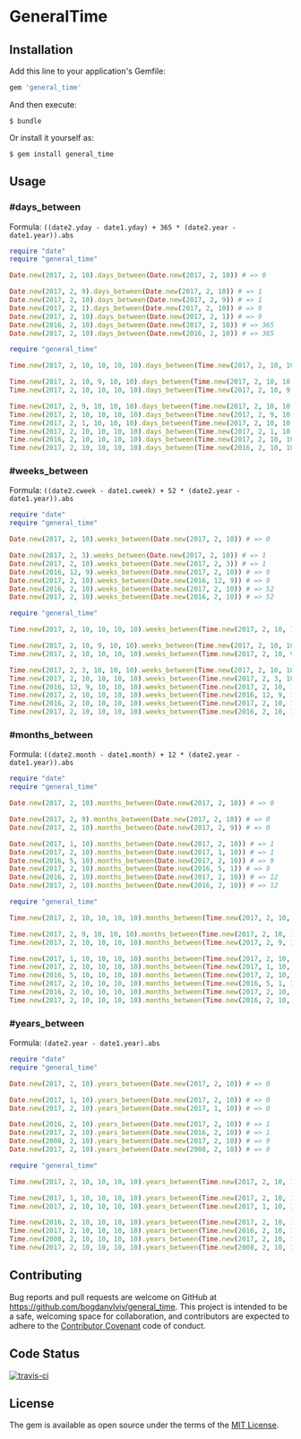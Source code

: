 # GeneralTime

## Installation

Add this line to your application's Gemfile:

```ruby
gem 'general_time'
```

And then execute:

    $ bundle

Or install it yourself as:

    $ gem install general_time

## Usage

### #days_between

Formula: `((date2.yday - date1.yday) + 365 * (date2.year - date1.year)).abs`

```ruby
require "date"
require "general_time"

Date.new(2017, 2, 10).days_between(Date.new(2017, 2, 10)) # => 0

Date.new(2017, 2, 9).days_between(Date.new(2017, 2, 10)) # => 1
Date.new(2017, 2, 10).days_between(Date.new(2017, 2, 9)) # => 1
Date.new(2017, 2, 1).days_between(Date.new(2017, 2, 10)) # => 9
Date.new(2017, 2, 10).days_between(Date.new(2017, 2, 1)) # => 9
Date.new(2016, 2, 10).days_between(Date.new(2017, 2, 10)) # => 365
Date.new(2017, 2, 10).days_between(Date.new(2016, 2, 10)) # => 365
```

```ruby
require "general_time"

Time.new(2017, 2, 10, 10, 10, 10).days_between(Time.new(2017, 2, 10, 10, 10, 10)) # => 0

Time.new(2017, 2, 10, 9, 10, 10).days_between(Time.new(2017, 2, 10, 10, 10, 10)) # => 0
Time.new(2017, 2, 10, 10, 10, 10).days_between(Time.new(2017, 2, 10, 9, 10, 10)) # => 0

Time.new(2017, 2, 9, 10, 10, 10).days_between(Time.new(2017, 2, 10, 10, 10, 10)) # => 1
Time.new(2017, 2, 10, 10, 10, 10).days_between(Time.new(2017, 2, 9, 10, 10, 10)) # => 1
Time.new(2017, 2, 1, 10, 10, 10).days_between(Time.new(2017, 2, 10, 10, 10, 10)) # => 9
Time.new(2017, 2, 10, 10, 10, 10).days_between(Time.new(2017, 2, 1, 10, 10, 10)) # => 9
Time.new(2016, 2, 10, 10, 10, 10).days_between(Time.new(2017, 2, 10, 10, 10, 10)) # => 365
Time.new(2017, 2, 10, 10, 10, 10).days_between(Time.new(2016, 2, 10, 10, 10, 10)) # => 365
```

### #weeks_between

Formula: `((date2.cweek - date1.cweek) + 52 * (date2.year - date1.year)).abs`

```ruby
require "date"
require "general_time"

Date.new(2017, 2, 10).weeks_between(Date.new(2017, 2, 10)) # => 0

Date.new(2017, 2, 3).weeks_between(Date.new(2017, 2, 10)) # => 1
Date.new(2017, 2, 10).weeks_between(Date.new(2017, 2, 3)) # => 1
Date.new(2016, 12, 9).weeks_between(Date.new(2017, 2, 10)) # => 9
Date.new(2017, 2, 10).weeks_between(Date.new(2016, 12, 9)) # => 9
Date.new(2016, 2, 10).weeks_between(Date.new(2017, 2, 10)) # => 52
Date.new(2017, 2, 10).weeks_between(Date.new(2016, 2, 10)) # => 52
```

```ruby
require "general_time"

Time.new(2017, 2, 10, 10, 10, 10).weeks_between(Time.new(2017, 2, 10, 10, 10, 10)) # => 0

Time.new(2017, 2, 10, 9, 10, 10).weeks_between(Time.new(2017, 2, 10, 10, 10, 10)) # => 0
Time.new(2017, 2, 10, 10, 10, 10).weeks_between(Time.new(2017, 2, 10, 9, 10, 10)) # => 0

Time.new(2017, 2, 3, 10, 10, 10).weeks_between(Time.new(2017, 2, 10, 10, 10, 10)) # => 1
Time.new(2017, 2, 10, 10, 10, 10).weeks_between(Time.new(2017, 2, 3, 10, 10, 10)) # => 1
Time.new(2016, 12, 9, 10, 10, 10).weeks_between(Time.new(2017, 2, 10, 10, 10, 10)) # => 9
Time.new(2017, 2, 10, 10, 10, 10).weeks_between(Time.new(2016, 12, 9, 10, 10, 10)) # => 9
Time.new(2016, 2, 10, 10, 10, 10).weeks_between(Time.new(2017, 2, 10, 10, 10, 10)) # => 52
Time.new(2017, 2, 10, 10, 10, 10).weeks_between(Time.new(2016, 2, 10, 10, 10, 10)) # => 52
```

### #months_between

Formula: `((date2.month - date1.month) + 12 * (date2.year - date1.year)).abs`

```ruby
require "date"
require "general_time"

Date.new(2017, 2, 10).months_between(Date.new(2017, 2, 10)) # => 0

Date.new(2017, 2, 9).months_between(Date.new(2017, 2, 10)) # => 0
Date.new(2017, 2, 10).months_between(Date.new(2017, 2, 9)) # => 0

Date.new(2017, 1, 10).months_between(Date.new(2017, 2, 10)) # => 1
Date.new(2017, 2, 10).months_between(Date.new(2017, 1, 10)) # => 1
Date.new(2016, 5, 10).months_between(Date.new(2017, 2, 10)) # => 9
Date.new(2017, 2, 10).months_between(Date.new(2016, 5, 1)) # => 9
Date.new(2016, 2, 10).months_between(Date.new(2017, 2, 10)) # => 12
Date.new(2017, 2, 10).months_between(Date.new(2016, 2, 10)) # => 12
```

```ruby
require "general_time"

Time.new(2017, 2, 10, 10, 10, 10).months_between(Time.new(2017, 2, 10, 10, 10, 10)) # => 0

Time.new(2017, 2, 9, 10, 10, 10).months_between(Time.new(2017, 2, 10, 10, 10, 10)) # => 0
Time.new(2017, 2, 10, 10, 10, 10).months_between(Time.new(2017, 2, 9, 10, 10, 10)) # => 0

Time.new(2017, 1, 10, 10, 10, 10).months_between(Time.new(2017, 2, 10, 10, 10, 10)) # => 1
Time.new(2017, 2, 10, 10, 10, 10).months_between(Time.new(2017, 1, 10, 10, 10, 10)) # => 1
Time.new(2016, 5, 10, 10, 10, 10).months_between(Time.new(2017, 2, 10, 10, 10, 10)) # => 9
Time.new(2017, 2, 10, 10, 10, 10).months_between(Time.new(2016, 5, 1, 10, 10, 10)) # => 9
Time.new(2016, 2, 10, 10, 10, 10).months_between(Time.new(2017, 2, 10, 10, 10, 10)) # => 12
Time.new(2017, 2, 10, 10, 10, 10).months_between(Time.new(2016, 2, 10, 10, 10, 10)) # => 12
```

### #years_between

Formula: `(date2.year - date1.year).abs`

```ruby
require "date"
require "general_time"

Date.new(2017, 2, 10).years_between(Date.new(2017, 2, 10)) # => 0

Date.new(2017, 1, 10).years_between(Date.new(2017, 2, 10)) # => 0
Date.new(2017, 2, 10).years_between(Date.new(2017, 1, 10)) # => 0

Date.new(2016, 2, 10).years_between(Date.new(2017, 2, 10)) # => 1
Date.new(2017, 2, 10).years_between(Date.new(2016, 2, 10)) # => 1
Date.new(2008, 2, 10).years_between(Date.new(2017, 2, 10)) # => 9
Date.new(2017, 2, 10).years_between(Date.new(2008, 2, 10)) # => 9
```

```ruby
require "general_time"

Time.new(2017, 2, 10, 10, 10, 10).years_between(Time.new(2017, 2, 10, 10, 10, 10)) # => 0

Time.new(2017, 1, 10, 10, 10, 10).years_between(Time.new(2017, 2, 10, 10, 10, 10)) # => 0
Time.new(2017, 2, 10, 10, 10, 10).years_between(Time.new(2017, 1, 10, 10, 10, 10)) # => 0

Time.new(2016, 2, 10, 10, 10, 10).years_between(Time.new(2017, 2, 10, 10, 10, 10)) # => 1
Time.new(2017, 2, 10, 10, 10, 10).years_between(Time.new(2016, 2, 10, 10, 10, 10)) # => 1
Time.new(2008, 2, 10, 10, 10, 10).years_between(Time.new(2017, 2, 10, 10, 10, 10)) # => 9
Time.new(2017, 2, 10, 10, 10, 10).years_between(Time.new(2008, 2, 10, 10, 10, 10)) # => 9
```

## Contributing

Bug reports and pull requests are welcome on GitHub at https://github.com/bogdanvlviv/general_time. This project is intended to be a safe, welcoming space for collaboration, and contributors are expected to adhere to the [Contributor Covenant](http://contributor-covenant.org) code of conduct.

## Code Status

[![travis-ci](https://api.travis-ci.org/bogdanvlviv/general_time.svg?branch=master)](https://travis-ci.org/bogdanvlviv/general_time)

## License

The gem is available as open source under the terms of the [MIT License](http://opensource.org/licenses/MIT).
